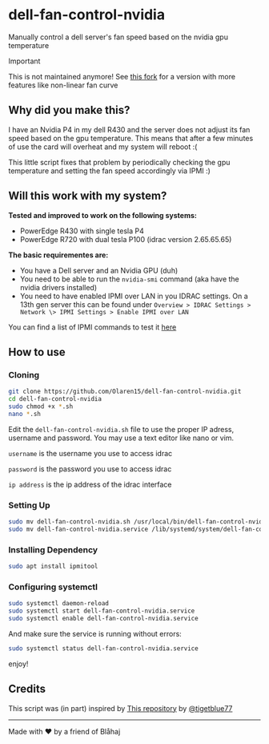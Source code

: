 # dell-fan-control-nvidia

Manually control a dell server's fan speed based on the nvidia gpu temperature

> [!IMPORTANT]
> This is not maintained anymore!
> See [this fork](https://github.com/DominicTWHV/dell-fan-control-nvidia)
for a version with more features like non-linear fan curve

## Why did you make this?

I have an Nvidia P4 in my dell R430 and the server does not adjust its fan
speed based on the gpu temperature. This means that after a few minutes of
use the card will overheat and my system will reboot :(

This little script fixes that problem by periodically checking the gpu
temperature and setting the fan speed accordingly via IPMI :)

## Will this work with my system?

**Tested and improved to work on the following systems:**

- PowerEdge R430 with single tesla P4
- PowerEdge R720 with dual tesla P100 (idrac version 2.65.65.65)

**The basic requirementes are:**

- You have a Dell server and an Nvidia GPU (duh)
- You need to be able to run the `nvidia-smi` command (aka
have the nvidia drivers installed)
- You need to have enabled IPMI over LAN in you IDRAC settings. On a 13th
gen server this can be found under `Overview > IDRAC Settings > Network
\> IPMI Settings > Enable IPMI over LAN`

You can find a list of IPMI commands to test it [here](https://www.dell.com/support/manuals/en-ca/open-server-manager/open_server_manager_2.0/ipmi-commands?guid=guid-0a26239a-fdd7-4d06-b4f1-be8e59d6ca7b)

## How to use

### Cloning

```sh
git clone https://github.com/Olaren15/dell-fan-control-nvidia.git
cd dell-fan-control-nvidia
sudo chmod +x *.sh
nano *.sh
```

Edit the `dell-fan-control-nvidia.sh` file to use the proper IP adress,
username and password. You may use a text editor like nano or vim.

`username` is the username you use to access idrac

`password` is the password you use to access idrac

`ip address` is the ip address of the idrac interface

### Setting Up

```sh
sudo mv dell-fan-control-nvidia.sh /usr/local/bin/dell-fan-control-nvidia.sh
sudo mv dell-fan-control-nvidia.service /lib/systemd/system/dell-fan-control-nvidia.service
```

### Installing Dependency

```sh
sudo apt install ipmitool
```

### Configuring systemctl

```sh
sudo systemctl daemon-reload
sudo systemctl start dell-fan-control-nvidia.service
sudo systemctl enable dell-fan-control-nvidia.service
```

And make sure the service is running without errors:

```bash
sudo systemctl status dell-fan-control-nvidia.service
```

enjoy!

## Credits

This script was (in part) inspired by [This repository](https://github.com/tigerblue77/Dell_iDRAC_fan_controller_Docker/tree/master)
by [@tigetblue77](https://github.com/tigerblue77)

---
Made with ❤️ by a friend of Blåhaj
